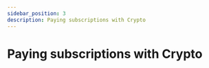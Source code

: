 ```yaml
---
sidebar_position: 3
description: Paying subscriptions with Crypto
---
```


# Paying subscriptions with Crypto